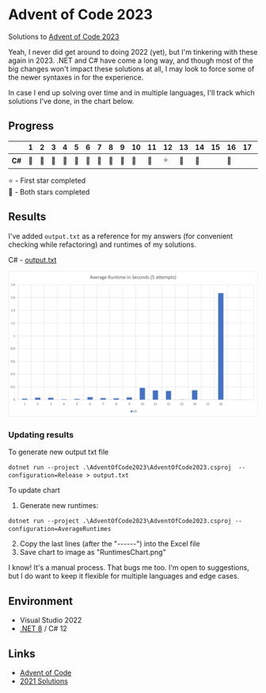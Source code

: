 # Advent of Code 2023
Solutions to [Advent of Code 2023](https://adventofcode.com/2023)

Yeah, I never did get around to doing 2022 (yet), but I'm tinkering with these again in 2023. .NET and C# have come a
long way, and though most of the big changes won't impact these solutions at all, I may look to force some of the newer
syntaxes in for the experience.

In case I end up solving over time and in multiple languages, I'll track which solutions I've done, in the chart below.

## Progress

|      |1|2|3|4|5|6|7|8|9|10|11|12|13|14|15|16|17|18|19|20|21|22|23|24|25|
|------|-|-|-|-|-|-|-|-|-|--|--|--|--|--|--|--|--|--|--|--|--|--|--|--|--|
|**C#**|🌟|🌟|🌟|🌟|🌟|🌟|🌟|🌟|🌟|🌟|🌟|⭐|🌟|🌟|  |🌟|  |  |  |  |  |  |  |  |  |

⭐ - First star completed\
🌟 - Both stars completed

## Results
I've added `output.txt` as a reference for my answers (for convenient checking while refactoring) and runtimes of my solutions.

C# - [output.txt](csharp/output.txt)

![Average runtimes](RuntimesChart.png)

### Updating results
To generate new output txt file
```
dotnet run --project .\AdventOfCode2023\AdventOfCode2023.csproj  --configuration=Release > output.txt
```

To update chart
1. Generate new runtimes:
```
dotnet run --project .\AdventOfCode2023\AdventOfCode2023.csproj --configuration=AverageRuntimes
```
2. Copy the last lines (after the "------") into the Excel file
3. Save chart to image as "RuntimesChart.png"

I know! It's a manual process. That bugs me too. I'm open to suggestions, but I do want to keep it flexible for multiple languages and edge cases.

## Environment
* Visual Studio 2022
* [.NET 8](https://dotnet.microsoft.com/download/dotnet/8.0) / C# 12

## Links
* [Advent of Code](https://adventofcode.com)
* [2021 Solutions](https://github.com/efrees/AdventOfCode2023)
